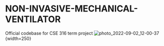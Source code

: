 # NON-INVASIVE-MECHANICAL-VENTILATOR
Official codebase for CSE 316 term project
![photo_2022-09-02_12-00-37](https://user-images.githubusercontent.com/44304799/188072447-30bc4d04-b072-423f-9d91-26ed10348e49.jpg){width=250}
